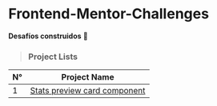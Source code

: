 # Frontend-Mentor-Challenges

**Desafíos construidos** 🚀

> ### Project Lists

|  N°  | Project Name                                                                                                                                      |
| ---- | ------------------------------------------------------------------------------------------------------------------------------------------------- |
| 1    | [Stats preview card component](./Stats%20preview%20card%20component)                                                                              |